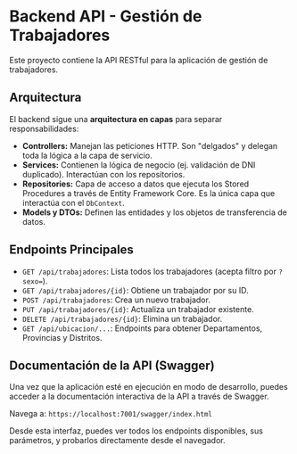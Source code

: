 # Backend API - Gestión de Trabajadores

Este proyecto contiene la API RESTful para la aplicación de gestión de trabajadores.

## Arquitectura

El backend sigue una **arquitectura en capas** para separar responsabilidades:

-   **Controllers:** Manejan las peticiones HTTP. Son "delgados" y delegan toda la lógica a la capa de servicio.
-   **Services:** Contienen la lógica de negocio (ej. validación de DNI duplicado). Interactúan con los repositorios.
-   **Repositories:** Capa de acceso a datos que ejecuta los Stored Procedures a través de Entity Framework Core. Es la única capa que interactúa con el `DbContext`.
-   **Models y DTOs:** Definen las entidades y los objetos de transferencia de datos.

## Endpoints Principales

-   `GET /api/trabajadores`: Lista todos los trabajadores (acepta filtro por `?sexo=`).
-   `GET /api/trabajadores/{id}`: Obtiene un trabajador por su ID.
-   `POST /api/trabajadores`: Crea un nuevo trabajador.
-   `PUT /api/trabajadores/{id}`: Actualiza un trabajador existente.
-   `DELETE /api/trabajadores/{id}`: Elimina un trabajador.
-   `GET /api/ubicacion/...`: Endpoints para obtener Departamentos, Provincias y Distritos.

## Documentación de la API (Swagger)

Una vez que la aplicación esté en ejecución en modo de desarrollo, puedes acceder a la documentación interactiva de la API a través de Swagger.

Navega a: `https://localhost:7001/swagger/index.html`

Desde esta interfaz, puedes ver todos los endpoints disponibles, sus parámetros, y probarlos directamente desde el navegador.

